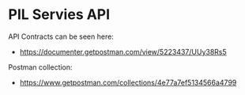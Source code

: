 # PIL Servies API

API Contracts can be seen here:
- https://documenter.getpostman.com/view/5223437/UUy38Rs5

Postman collection:
- https://www.getpostman.com/collections/4e77a7ef5134566a4799